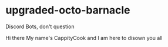 # upgraded-octo-barnacle
Discord Bots, don't question

Hi there
My name's CappityCook and I am here to disown you all
